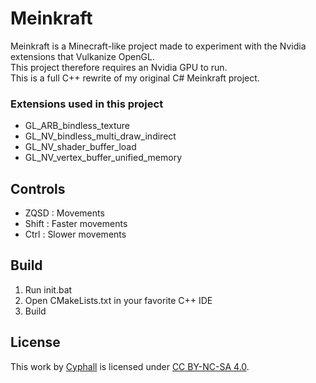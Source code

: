 # Meinkraft
Meinkraft is a Minecraft-like project made to experiment with the Nvidia extensions that Vulkanize OpenGL.<br/>
This project therefore requires an Nvidia GPU to run.<br/>
This is a full C++ rewrite of my original C# Meinkraft project.

### Extensions used in this project
* GL_ARB_bindless_texture
* GL_NV_bindless_multi_draw_indirect
* GL_NV_shader_buffer_load
* GL_NV_vertex_buffer_unified_memory

## Controls
* ZQSD : Movements
* Shift : Faster movements
* Ctrl : Slower movements

## Build
1. Run init.bat
2. Open CMakeLists.txt in your favorite C++ IDE
3. Build

## License
This work by [Cyphall](https://github.com/Cyphall) is licensed under [CC BY-NC-SA 4.0](https://creativecommons.org/licenses/by-nc-sa/4.0).
